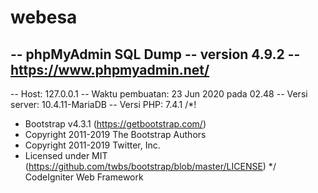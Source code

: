 # webesa
-- phpMyAdmin SQL Dump
-- version 4.9.2
-- https://www.phpmyadmin.net/
--
-- Host: 127.0.0.1
-- Waktu pembuatan: 23 Jun 2020 pada 02.48
-- Versi server: 10.4.11-MariaDB
-- Versi PHP: 7.4.1
/*!
 * Bootstrap v4.3.1 (https://getbootstrap.com/)
 * Copyright 2011-2019 The Bootstrap Authors
 * Copyright 2011-2019 Twitter, Inc.
 * Licensed under MIT (https://github.com/twbs/bootstrap/blob/master/LICENSE)
 */
CodeIgniter Web Framework
